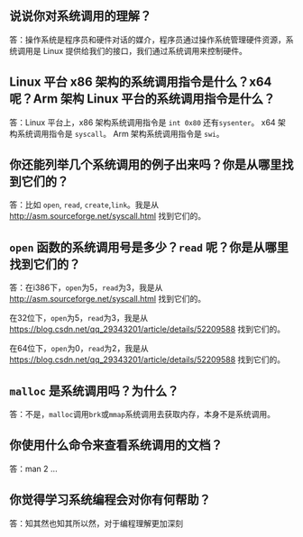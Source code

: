## 说说你对系统调用的理解？

答：操作系统是程序员和硬件对话的媒介，程序员通过操作系统管理硬件资源，系统调用是 Linux 提供给我们的接口，我们通过系统调用来控制硬件。

## Linux 平台 x86 架构的系统调用指令是什么？x64 呢？Arm 架构 Linux 平台的系统调用指令是什么？

答：Linux 平台上，x86 架构系统调用指令是 `int 0x80` 还有`sysenter`。 x64 架构系统调用指令是 `syscall`。 Arm 架构系统调用指令是 `swi`。

## 你还能列举几个系统调用的例子出来吗？你是从哪里找到它们的？

答：比如 `open`, `read`, `create`,`link`。我是从 http://asm.sourceforge.net/syscall.html 找到它们的。

## `open` 函数的系统调用号是多少？`read` 呢？你是从哪里找到它们的？

答：在i386下，`open`为5，`read`为3，我是从 http://asm.sourceforge.net/syscall.html 找到它们的。

在32位下，`open`为5，`read`为3，我是从 https://blog.csdn.net/qq_29343201/article/details/52209588 找到它们的。

在64位下，`open`为0，`read`为2，我是从 https://blog.csdn.net/qq_29343201/article/details/52209588 找到它们的。

## `malloc` 是系统调用吗？为什么？

答：不是，`malloc`调用`brk`或`mmap`系统调用去获取内存，本身不是系统调用。

## 你使用什么命令来查看系统调用的文档？

答：man 2 ...

## 你觉得学习系统编程会对你有何帮助？

答：知其然也知其所以然，对于编程理解更加深刻
